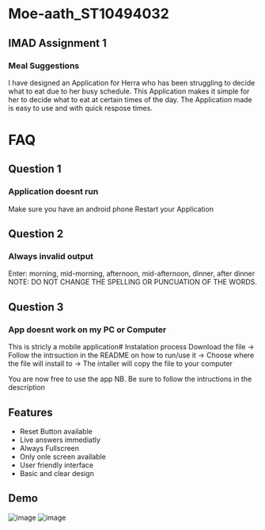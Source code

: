 # Moe-aath_ST10494032
## IMAD Assignment 1

### Meal Suggestions
I have designed an Application for Herra who has been struggling to decide what to eat due to her busy schedule. This Application makes it simple for her to decide what to eat at certain times of the day. The Application made is easy to use and with quick respose times.
# FAQ

## Question 1
### Application doesnt run
Make sure you have an android phone
Restart your Application

## Question 2 
### Always invalid output
Enter: morning, mid-morning, afternoon, mid-afternoon, dinner, after dinner
NOTE: DO NOT CHANGE THE SPELLING OR PUNCUATION OF THE WORDS.

## Question 3 
### App doesnt work on my PC or Computer 
This is stricly a mobile application# Instalation process
Download the file -> Follow the intrsuction in the README on how to run/use it -> Choose where the file will install to -> The intaller will copy the file to your computer

You are now free to use the app
NB. Be sure to follow the intructions in the description
## Features

- Reset Button available
- Live answers immediatly 
- Always Fullscreen 
- Only onle screen available
- User friendly interface 
- Basic and clear design 


## Demo

![image](https://github.com/user-attachments/assets/8ade6749-674f-4493-b7d6-475cff0c0fb7) ![image](https://github.com/user-attachments/assets/1fe6bda4-95fa-4ec0-b6cc-eb69316a57a7)

